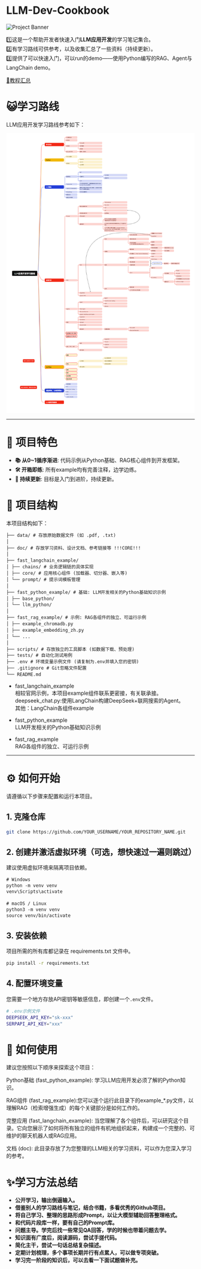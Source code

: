 


# LLM-Dev-Cookbook

![Project Banner](https://placehold.co/1200x400/000000/FFFFFF/png?text=LLM-Dev-Cookbook)

1️⃣这是一个帮助开发者快速入门**LLM应用开发**的学习笔记集合。  
2️⃣有学习路线可供参考，以及收集汇总了一些资料（持续更新）。  
3️⃣提供了可以快速入门，可以run的demo——使用Python编写的RAG、Agent与LangChain demo。


[🛄教程汇总](https://github.com/tataCrayon/LLM-DEV-COOKBOOK/blob/main/doc/Github%E9%A1%B9%E7%9B%AE%E4%B8%8E%E6%95%99%E7%A8%8B%E6%B1%87%E6%80%BB.md)

# 😺学习路线  

LLM应用开发学习路线参考如下：

![image](doc/my_note/LLM应用开发学习路线.png)


---

# 🚀 项目特色

*   **📚 从0~1循序渐进**: 代码示例从Python基础、RAG核心组件到开发框架。
*   **🛠️ 开箱即练**: 所有example均有完善注释，边学边练。
*   **🌱 持续更新**: 目标是入门到进阶，持续更新。



# 📂 项目结构

本项目结构如下：
```txt
├── data/ # 存放原始数据文件 (如 .pdf, .txt)
│
├── doc/ # 存放学习资料、设计文档、参考链接等 !!!CORE!!!
│
├── fast_langchain_example/ 
│ ├── chains/ # 业务逻辑链的具体实现
│ ├── core/ # 应用核心组件 (加载器、切分器、嵌入等)
│ └── prompt/ # 提示词模板管理
│
├── fast_python_example/ # 基础: LLM开发相关的Python基础知识示例
│ ├── base_python/
│ └── llm_python/
│
├── fast_rag_example/ # 示例: RAG各组件的独立、可运行示例
│ ├── example_chromadb.py
│ ├── example_embedding_zh.py
│ └── ...
│
├── scripts/ # 存放独立的工具脚本 (如数据下载、预处理)
├── tests/ # 自动化测试用例
├── .env # 环境变量示例文件 (请复制为.env并填入您的密钥)
├── .gitignore # Git忽略文件配置
└── README.md
```

- fast_langchain_example  
相较官网示例，本项目example组件联系更密接，有关联承接。  
deepseek_chat.py:使用LangChain构建DeepSeek+联网搜索的Agent。  
其他：LangChain各组件example  

- fast_python_example  
LLM开发相关的Python基础知识示例  

- fast_rag_example  
RAG各组件的独立、可运行示例
---

# ⚙️ 如何开始

请遵循以下步骤来配置和运行本项目。

## 1. 克隆仓库

```bash
git clone https://github.com/YOUR_USERNAME/YOUR_REPOSITORY_NAME.git
```
## 2. 创建并激活虚拟环境（可选，想快速过一遍则跳过）
建议使用虚拟环境来隔离项目依赖。
```
# Windows
python -m venv venv
venv\Scripts\activate

# macOS / Linux
python3 -m venv venv
source venv/bin/activate
```

## 3. 安装依赖
项目所需的所有库都记录在 requirements.txt 文件中。
```bash
pip install -r requirements.txt
```
## 4. 配置环境变量

您需要一个地方存放API密钥等敏感信息，即创建一个`.env`文件。

```bash
# .env示例文件
DEEPSEEK_API_KEY="sk-xxx"
SERPAPI_API_KEY="xxx"
```

# 📖 如何使用

建议您按照以下顺序来探索这个项目：

Python基础 (fast_python_example): 学习LLM应用开发必须了解的Python知识。

RAG组件 (fast_rag_example):您可以逐个运行此目录下的example_*.py文件，以理解RAG（检索增强生成）的每个关键部分是如何工作的。

完整应用 (fast_langchain_example): 当您理解了各个组件后，可以研究这个目录。它向您展示了如何将所有独立的组件有机地组织起来，构建成一个完整的、可维护的聊天机器人或RAG应用。

文档 (doc): 此目录存放了为您整理的LLM相关的学习资料，可以作为您深入学习的参考。

# ✨学习方法总结

- **公开学习，输出倒逼输入。**
- **借鉴别人的学习路线与笔记，结合书籍，多看优秀的Github项目。**
- **将自己学习、整理的思路形成Prompt，以让大模型辅助回答整理格式。**
- **和代码片段库一样，要有自己的Prompt库。**
- **问题主导。学完后找一些常见QA回答，学的时候也带着问题去学。**
- **知识面有广度后，阅读源码，尝试手搓代码。**
- **简化主干，尝试一句话总结复杂描述。**
- **定期计划梳理，多个事项长期并行有点累人，可以做专项突破。**
- **学习完一阶段的知识后，可以去看一下面试题做补充。**